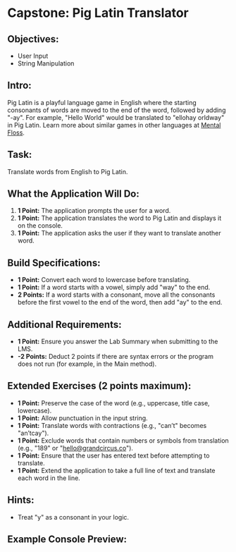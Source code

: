# Capstone: Pig Latin Translator

## Objectives:
- User Input
- String Manipulation

## Intro:
Pig Latin is a playful language game in English where the starting consonants of words are moved to the end of the word, followed by adding "-ay". For example, "Hello World" would be translated to "ellohay orldway" in Pig Latin. Learn more about similar games in other languages at [Mental Floss](http://mentalfloss.com/article/50242/pig-latins-11-other-languages).

## Task:
Translate words from English to Pig Latin.

## What the Application Will Do:
1. **1 Point:** The application prompts the user for a word.
2. **1 Point:** The application translates the word to Pig Latin and displays it on the console.
3. **1 Point:** The application asks the user if they want to translate another word.

## Build Specifications:
- **1 Point:** Convert each word to lowercase before translating.
- **1 Point:** If a word starts with a vowel, simply add "way" to the end.
- **2 Points:** If a word starts with a consonant, move all the consonants before the first vowel to the end of the word, then add "ay" to the end.

## Additional Requirements:
- **1 Point:** Ensure you answer the Lab Summary when submitting to the LMS.
- **-2 Points:** Deduct 2 points if there are syntax errors or the program does not run (for example, in the Main method).

## Extended Exercises (2 points maximum):
- **1 Point:** Preserve the case of the word (e.g., uppercase, title case, lowercase).
- **1 Point:** Allow punctuation in the input string.
- **1 Point:** Translate words with contractions (e.g., "can’t" becomes "an’tcay").
- **1 Point:** Exclude words that contain numbers or symbols from translation (e.g., "189" or "hello@grandcircus.co").
- **1 Point:** Ensure that the user has entered text before attempting to translate.
- **1 Point:** Extend the application to take a full line of text and translate each word in the line.

## Hints:
- Treat "y" as a consonant in your logic.

## Example Console Preview:

